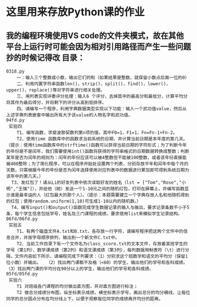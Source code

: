 #
这里用来存放Python课的作业
=
我的编程环境使用VS code的文件夹模式，故在其他平台上运行时可能会因为相对引用路径而产生一些问题
抄的时候记得改
目录：
-
	0318.py
	  	一：输入三个整数或小数，输出它们的和（如果结果是整数，就保留小数点后面一位的0）
	  	二、利用内置字符串函数len()，strip()，split()，find()，lower()，upper()，replace()等对字符串进行相关处理。
	  	三、用列表实现评委评分处理：输入6 个评分，去掉其中的最高分和最低分，计算平均分将其作为最后得分，并将剩下的评分从高到低排序。
	  	四、请编写一个程序，利用字典数据类型实现以下功能：输入一个武功值value，然后从上述字典列表嵌套中输出所有大于该value的人物名字和武功值。
   	04fd.py
     实验四
	  	T1、编写函数，求斐波那契数列第n项的值，其中F0=1，F1=1，Fn=Fn-1+Fn-2。
	  	T2、使用time 函数库中的函数求当前系统的日期，并计算当前日期是本年度的第几天。（提示：使用time函数库中的strftime()函数可以获得当前日期的字符形式；为了判断今年的年份是不是闰年，我们需要使用int()函数将获得的字符串格式的日期数据转换成整数；判断某年是否为闰年的规则为：闰年的年份应该可以被4整数但不能被100整数，或者该年份直接能被400整除；为了简化程序，可以在程序开始处设置两个列表，分别存放平年和闰年中每个月的天数，只需根据今年的年份是否为闰年选择使用对应列表中的数据进行累加即可得到系统日期为该年中的第几天。）
	  T3、发红包了！请从Li的好友列表中依次读取好友的姓名（lst = ["Tom","Rose","小明","王强"]），并给他（她）发送一个1-10元之间的随机红包，打印在屏幕上，并编写函数显示谁是最幸运的人（红包最大的那个人）。（提示：本题需要建立一个字典存放人名和他随机得到的红包；使用random.uniform(1,10)可生成1-10以内的随机数。）
	  T4、编写input()和output()函数完成学生数据记录的输入与输出，要求记录条数不小于5条，每个学生信息包括学号，姓名及三门课程的成绩。要求使用list来模拟学生记录结构。
    06fd/06fd.py
     实验五
     	T1、有两个磁盘文件A.txt和B.txt，各存放一行字符，请编写程序把这两个文件中的信息合并，并按字母顺序排列，输出到一个新文件C.txt中。
		T2、当前工作目录下有一个文件名为class_score.txt的文本文件，存放着某班学生的学号（第1列）、数学课成绩（第2列）和语文课成绩（第3列），每列数据用制表符（\t）进行分隔，文件内容如下所示，请编程完成下列要求：（1）分别求这个班数学和语文的平均分（保留1位小数）并输出。  （2）找出两门课都不及格（<60）的学生，输出他们的学号和各科成绩。 （3）找出两门课的平均分在90分以上的学生，输出他们的学号和各科成绩。
  	05fd/05fd.py
     实验六
 		T1 对班级各门课程的均分做出直方图，并对直方图进行标注；
		T2 做总分成绩分布图，纵坐标表示成绩，横坐标表示学号，画出总分的均分横线，让每位同学的总分圆点分布在均分线上下，以便于观察每位同学的成绩离开均分的距离。

